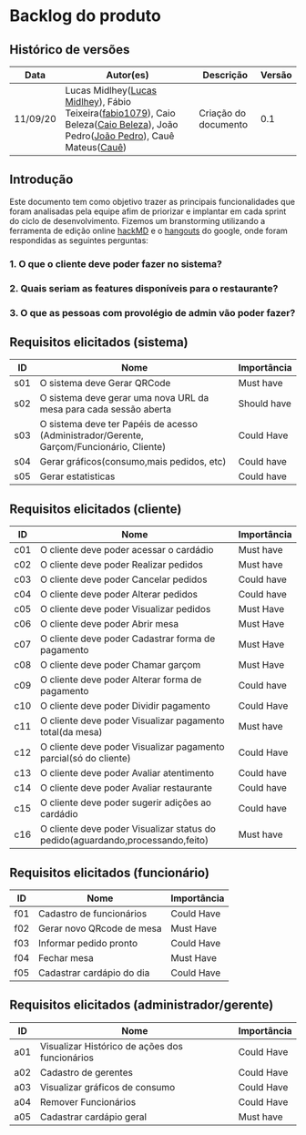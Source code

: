 # Backlog do produto

## Histórico de versões

| Data     | Autor(es)         | Descrição            | Versão |
| -------- | ------------- | -------------------- | ------ |
| 11/09/20 | Lucas Midlhey(<a target="blank" href="https://github.com/lucasmidlhey">Lucas Midlhey</a>), Fábio Teixeira(<a target="blank" href="https://github.com/fabio1079">fabio1079</a>), Caio Beleza(<a target="blank" href="https://github.com/Caiocbeleza">Caio Beleza</a>), João Pedro(<a target="blank" href="https://github.com/lucasmidlhey">João Pedro</a>), Cauê Mateus(<a target="blank" href="https://github.com/lucasmidlhey">Cauê</a>) | Criação do documento | 0.1    |

## Introdução

Este documento tem como objetivo trazer as principais funcionalidades que foram analisadas pela equipe afim de priorizar e implantar em cada sprint do ciclo de desenvolvimento.
Fizemos um branstorming utilizando a ferramenta de edição online [hackMD](hackmd.io) e o [hangouts](https://hangouts.google.com/) do google, onde foram respondidas as seguintes perguntas:

### 1. O que o cliente deve poder fazer no sistema?

### 2. Quais seriam as features disponíveis para o restaurante?

### 3. O que as pessoas com provolégio de admin vão poder fazer?

## Requisitos elicitados (sistema)
| ID | Nome | Importância |
| -------- | -------- | -------- |
| s01 | O sistema deve Gerar QRCode | Must have |
| s02 | O sistema deve gerar uma nova URL da mesa para cada sessão aberta | Should have |
| s03 | O sistema deve ter Papéis de acesso (Administrador/Gerente, Garçom/Funcionário, Cliente) | Could Have |
| s04 | Gerar gráficos(consumo,mais pedidos, etc) | Could have |
| s05 | Gerar estatisticas | Could have |


## Requisitos elicitados (cliente)

| ID | Nome | Importância |
| -------- | -------- | -------- |
| c01 | O cliente deve poder acessar o cardádio | Must have |
| c02 | O cliente deve poder Realizar pedidos | Must have |
| c03 | O cliente deve poder Cancelar pedidos | Could have |
| c04 | O cliente deve poder Alterar pedidos | Could have |
| c05 | O cliente deve poder Visualizar pedidos | Must Have |
| c06 | O cliente deve poder Abrir mesa | Must Have |
| c07 | O cliente deve poder Cadastrar forma de pagamento | Must Have |
| c08 | O cliente deve poder Chamar garçom | Must Have |
| c09 | O cliente deve poder Alterar forma de pagamento | Could have |
| c10 | O cliente deve poder Dividir pagamento | Could Have |
| c11 | O cliente deve poder Visualizar pagamento total(da mesa) | Must have |
| c12 | O cliente deve poder Visualizar pagamento parcial(só do cliente) | Could Have |
| c13 | O cliente deve poder Avaliar atentimento | Could have |
| c14 | O cliente deve poder Avaliar restaurante | Could have |
| c15 | O cliente deve poder sugerir adições ao cardádio | Could have |
| c16 | O cliente deve poder Visualizar status do pedido(aguardando,processando,feito) | Must have |


## Requisitos elicitados (funcionário)

| ID | Nome | Importância |
| -------- | -------- | -------- |
| f01 | Cadastro de funcionários | Could Have |
| f02 | Gerar novo QRcode de mesa | Must Have |
| f03 | Informar pedido pronto | Could Have |
| f04 | Fechar mesa | Must Have |
| f05 | Cadastrar cardápio do dia | Could Have |


## Requisitos elicitados (administrador/gerente)

| ID | Nome | Importância |
| -------- | -------- | -------- |
| a01 | Visualizar Histórico de ações dos funcionários | Could Have |
| a02 | Cadastro de gerentes | Could Have |
| a03 | Visualizar gráficos de consumo | Could Have |
| a04 | Remover Funcionários | Could Have |
| a05 | Cadastrar cardápio geral | Must have |
